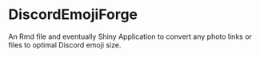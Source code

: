 # DiscordEmojiForge
An Rmd file and eventually Shiny Application to convert any photo links or files to optimal Discord emoji size.
